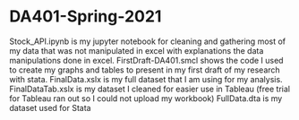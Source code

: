 # DA401-Spring-2021
Stock_API.ipynb is my jupyter notebook for cleaning and gathering most of my data that was not manipulated in excel with explanations the data manipulations done in excel.
FirstDraft-DA401.smcl shows the code I used to create my graphs and tables to present in my first draft of my research with stata.
FinalData.xslx is my full dataset that I am using for my analysis.
FinalDataTab.xslx is my dataset I cleaned for easier use in Tableau (free trial for Tableau ran out so I could not upload my workbook)
FullData.dta is my dataset used for Stata
